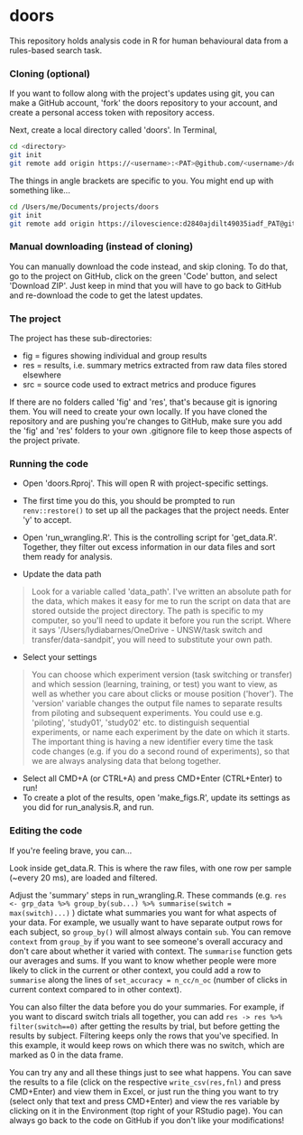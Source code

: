 # doors

This repository holds analysis code in R for human behavioural data from a rules-based search task. 

### Cloning (optional)

If you want to follow along with the project's updates using git, you can make a GitHub account, 'fork' the doors repository to your account, and create a personal access token with repository access. 

Next, create a local directory called 'doors'. In Terminal, 

```bash
cd <directory>
git init
git remote add origin https://<username>:<PAT>@github.com/<username>/doors.git
```

The things in angle brackets are specific to you. You might end up with something like...

```bash
cd /Users/me/Documents/projects/doors
git init
git remote add origin https://ilovescience:d2840ajdilt49035iadf_PAT@github.com/ilovescience/doors.git
```

### Manual downloading (instead of cloning)

You can manually download the code instead, and skip cloning. To do that, go to the project on GitHub, click on the green 'Code' button, and select 'Download ZIP'. Just keep in mind that you will have to go back to GitHub and re-download the code to get the latest updates.

### The project

The project has these sub-directories:

- fig = figures showing individual and group results
- res = results, i.e. summary metrics extracted from raw data files stored elsewhere
- src = source code used to extract metrics and produce figures

If there are no folders called 'fig' and 'res', that's because git is ignoring them. You will need to create your own locally. If you have cloned the repository and are pushing you're changes to GitHub, make sure you add the 'fig' and 'res' folders to your own .gitignore file to keep those aspects of the project private.

### Running the code

- Open 'doors.Rproj'. This will open R with project-specific settings. 
- The first time you do this, you should be prompted to run `renv::restore()` to set up all the packages that the project needs. Enter 'y' to accept.

- Open 'run_wrangling.R'. This is the controlling script for 'get_data.R'. Together, they filter out excess information in our data files and sort them ready for analysis. 
- Update the data path

> Look for a variable called 'data_path'. I've written an absolute path for the data, which makes it easy for me to run the script on data that are stored outside the project directory. The path is specific to my computer, so you'll need to update it before you run the script. Where it says '/Users/lydiabarnes/OneDrive - UNSW/task switch and transfer/data-sandpit', you will need to substitute your own path. 
>

- Select your settings

> You can choose which experiment version (task switching or transfer) and which session (learning, training, or test) you want to view, as well as whether you care about clicks or mouse position ('hover'). The 'version' variable changes the output file names to separate results from piloting and subsequent experiments. You could use e.g. 'piloting', 'study01', 'study02' etc. to distinguish sequential experiments, or name each experiment by the date on which it starts. The important thing is having a new identifier every time the task code changes (e.g. if you do a second round of experiments), so that we are always analysing data that belong together.
>

- Select all CMD+A (or CTRL+A) and press CMD+Enter (CTRL+Enter) to run!
- To create a plot of the results, open 'make_figs.R', update its settings as you did for run_analysis.R, and run.

### Editing the code

If you're feeling brave, you can...

Look inside get_data.R. This is where the raw files, with one row per sample (~every 20 ms), are loaded and filtered. 

Adjust the 'summary' steps in run_wrangling.R. These commands (e.g. `res <- grp_data %>% group_by(sub...) %>% summarise(switch = max(switch)...)` ) dictate what summaries you want for what aspects of your data. For example, we usually want to have separate output rows for each subject, so `group_by()` will almost always contain `sub`. You can remove `context` from `group_by` if you want to see someone's overall accuracy and don't care about whether it varied with context. The `summarise` function gets our averages and sums. If you want to know whether people were more likely to click in the current or other context, you could add a row to `summarise` along the lines of `set_accuracy = n_cc/n_oc` (number of clicks in current context compared to in other context). 

You can also filter the data before you do your summaries. For example, if you want to discard switch trials all together, you can add `res -> res %>% filter(switch==0)` after getting the results by trial, but before getting the results by subject. Filtering keeps only the rows that you've specified. In this example, it would keep rows on which there was no switch, which are marked as 0 in the data frame. 

You can try any and all these things just to see what happens. You can save the results to a file (click on the respective `write_csv(res,fnl)` and press CMD+Enter) and view them in Excel, or just run the thing you want to try (select only that text and press CMD+Enter) and view the res variable by clicking on it in the Environment (top right of your RStudio page). You can always go back to the code on GitHub if you don't like your modifications!
